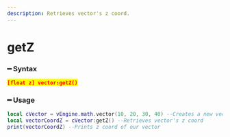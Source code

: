 ```yaml
---
description: Retrieves vector's z coord.
---
```


# getZ

### ━ Syntax

<mark style="color:red;">**`[float z] vector:getZ()`**</mark>

### ━ Usage

```lua
local cVector = vEngine.math.vector(10, 20, 30, 40) --Creates a new vector
local vectorCoordZ = cVector:getZ() --Retrieves vector's z coord
print(vectorCoordZ) --Prints z coord of our vector
```
